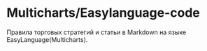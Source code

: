 # Multicharts/Easylanguage-code

Правила торговых стратегий и статьи в Markdown на языке EasyLanguage(Multicharts).

